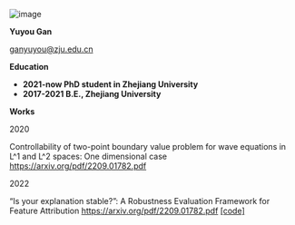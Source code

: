 ![image](https://user-images.githubusercontent.com/59043262/190645427-487ae573-b266-44cc-b9b2-7c0db3726bde.png)

**Yuyou Gan** 

<ganyuyou@zju.edu.cn>

**Education**

- **2021-now PhD student in Zhejiang University**
- **2017-2021 B.E., Zhejiang University**


**Works**

2020

Controllability of two-point boundary value problem for wave equations in L^1 and L^2 spaces: One dimensional case <https://arxiv.org/pdf/2209.01782.pdf>

2022

“Is your explanation stable?”: A Robustness Evaluation Framework for Feature Attribution <https://arxiv.org/pdf/2209.01782.pdf> [[code]](https://github.com/sweet-shark/MeTFA-A-Robustness-Evaluation-Framework-for-Feature-Attribution)
